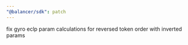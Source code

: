 ```yaml
---
"@balancer/sdk": patch
---
```


fix gyro eclp param calculations for reversed token order with inverted params
